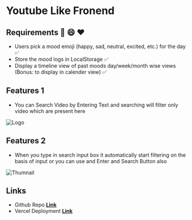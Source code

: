 # Youtube Like Fronend

## Requirements 🚀 😄 ❤️
- Users pick a mood emoji (happy, sad, neutral, excited, etc.) for the day ✅
- Store the mood logs in LocalStorage ✅
- Display a timeline view of past moods day/week/month wise views (Bonus: to display in calender view) ✅

## Features 1
- You can Search Video by Entering Text and searching will filter only video which are present here 

![Logo](https://res.cloudinary.com/dzicgyxpx/image/upload/v1742472875/ntf1bigodbsxlzmcso0f.png)

## Features 2
- When you type in search input box it automatically start filtering on the basis of input or you can use and Enter and Search Button also

![Thumnail](https://res.cloudinary.com/dzicgyxpx/image/upload/v1742472875/hijxdeqyg3wrxxgg7arp.png)



## Links
 - Github Repo **[Link](https://github.com/nippiyadav/userMoodTracker)**
 - Vercel Deployment **[Link](https://github.com/nippiyadav/userMoodTracker)**